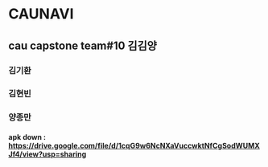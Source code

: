 # CAUNAVI

## cau capstone team#10 김김양

### 김기환
### 김현빈
### 양종만

#### apk down : https://drive.google.com/file/d/1cqG9w6NcNXaVuccwktNfCgSodWUMXJf4/view?usp=sharing
